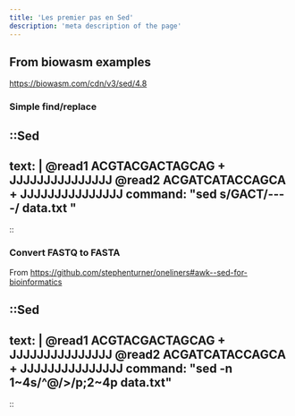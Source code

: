 ```yaml
---
title: 'Les premier pas en Sed'
description: 'meta description of the page'
---
```


## From biowasm examples 

https://biowasm.com/cdn/v3/sed/4.8

### Simple find/replace

::Sed
---
text: |
    @read1
    ACGTACGACTAGCAG
    +
    JJJJJJJJJJJJJJJ
    @read2
    ACGATCATACCAGCA
    +
    JJJJJJJJJJJJJJJ
command: "sed s/GACT/----/ data.txt "
---
::

### Convert FASTQ to FASTA

From https://github.com/stephenturner/oneliners#awk--sed-for-bioinformatics

::Sed
---
text: |
    @read1
    ACGTACGACTAGCAG
    +
    JJJJJJJJJJJJJJJ
    @read2
    ACGATCATACCAGCA
    +
    JJJJJJJJJJJJJJJ
command: "sed -n 1~4s/^@/>/p;2~4p data.txt"
---
::